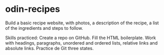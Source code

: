 # odin-recipes
Build a basic recipe website, with photos, a description of the recipe, a list of the ingredients and steps to follow.

Skills practiced: Create a repo on GitHub. Fill the HTML boilerplate. Work with headings, paragraphs, unordered and ordered lists, relative links and absolute links. Practice de Git three states.